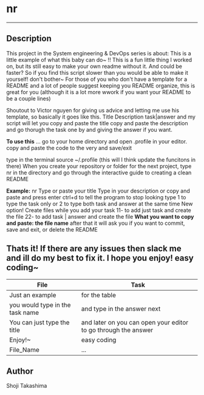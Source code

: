 # nr
---
## Description

This project in the System engineering & DevOps series is about:
This is a little example of what this baby can do~
!! This is a fun little thing I worked on, but its still easy to make your own readme without it. And could be faster? So if you find this script slower than you would be able to make it yourself! don't bother~
For those of you who don't have a template for a README and a lot of people suggest
keeping you README organize, this is great for you (although it is a lot more wwork if you want your README to be a couple lines)

Shoutout to Victor nguyen for giving us advice and letting me use his template, so basically it goes like this.
Title
Description
task|answer
and my script will
let you copy and paste the title
copy and paste the description
and go thorugh the task one by and giving the answer if you want.

**To use this** ... go to your home directory and open .profile in your editor. copy and paste the code to the very and save/exit

type in the terminal source ~/.profile (this will I think update the funcitons in there)
When you create your repository or folder for the next project, type nr in the directory and go through the interactive guide to creating a clean README

**Example:** 
nr
Type or paste your title
Type in your description or copy and paste and press enter
ctrl+d to tell the program to stop looking
type 1 to type the task only or 2 to type both task and answer at the same time
New option! Create files while you add your task
11- to add just task and create the file
22- to add task | answer and create the file
**What you want to copy and paste: the file name**
after that it will ask you if you want to commit, save and exit, or delete the README

Thats it! If there are any issues then slack me and ill do my best to fix it.
I hope you enjoy! easy coding~
---
File|Task
---|---
Just an example | for the table
you would type in the task name | and type in the answer next
You can just type the title | and later on you can open your editor to go through the answer
Enjoy!~ | easy coding
File_Name | ...

## Author
Shoji Takashima
